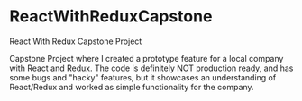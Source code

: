 # ReactWithReduxCapstone
React With Redux Capstone Project

Capstone Project where I created a prototype feature for a local company with React and Redux. The code is definitely NOT production ready, and has some bugs and "hacky" features, but it showcases an understanding of React/Redux and worked as simple functionality for the company.
